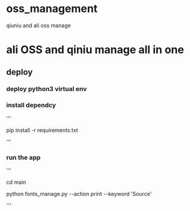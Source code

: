 # oss_management
qiuniu and ali oss manage
# ali OSS and qiniu manage all in one


## deploy

### deploy python3 virtual env

### install dependcy

'''

pip install -r requirements.txt

'''

### run the app

'''

cd main

python fonts_manage.py --action print --keyword 'Source'

'''
